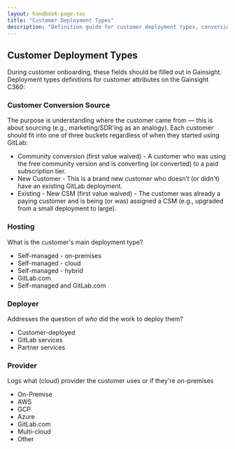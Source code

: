 ```yaml
---
layout: handbook-page-toc
title: "Customer Deployment Types"
description: "Definition guide for customer deployment types, conversion sources, hosting, deployer method, and provider."
---
```

## Customer Deployment Types

During customer onboarding, these fields should be filled out in Gainsight. Deployment types definitions for customer attributes on the Gainsight C360:

### Customer Conversion Source

The purpose is understanding where the customer came from — this is about sourcing (e.g., marketing/SDR'ing as an analogy). Each customer should fit into one of three buckets regardless of when they started using GitLab:

* Community conversion (first value waived) - A customer who was using the free community version and is converting (or converted) to a paid subscription tier.
* New Customer - This is a brand new customer who doesn’t (or didn't) have an existing GitLab deployment.
* Existing - New CSM (first value waived) - The customer was already a paying customer and is being (or was) assigned a CSM (e.g., upgraded from a small deployment to large).

### Hosting

What is the customer's main deployment type?

* Self-managed - on-premises
* Self-managed - cloud
* Self-managed - hybrid
* GitLab.com
* Self-managed and GitLab.com

### Deployer

Addresses the question of *who* did the work to deploy them?

* Customer-deployed
* GitLab services
* Partner services

### Provider

Logs what (cloud) provider the customer uses or if they're on-premises

* On-Premise
* AWS
* GCP
* Azure
* GitLab.com
* Multi-cloud
* Other
